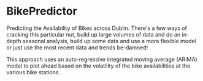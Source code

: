 BikePredictor
=============

Predicting the Availability of Bikes across Dublin. There's a few ways of 
cracking this particular nut, build up large volumes of data and do an 
in-depth seasonal analysis, build up some data and use a more flexible model 
or just use the most recent data and trends be-damned!

This approach uses an auto-regressive integrated moving average (ARIMA) model
to plot ahead based on the volatility of the bike availabilities at the various 
bike stations. 
